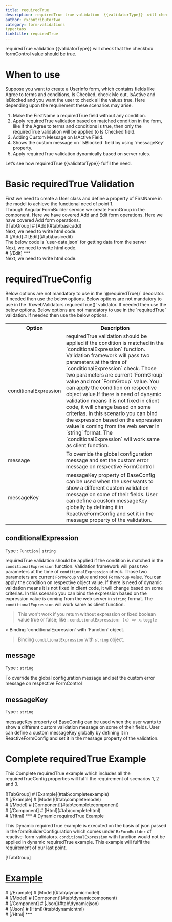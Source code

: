 ```yaml
---
title: requiredTrue 
description: requiredTrue true validation  {{validatorType}}  will check that the user has entered the value in the property or not.
author: rxcontributortwo
category: form-validations
type:tabs
linktitle: requiredTrue
---
```


<div class="title-bar"><p>requiredTrue validation  {{validatorType}}  will check that the checkbox formControl value should be true.</p></div>

# When to use
Suppose you want to create a UserInfo form, which contains fields like Agree to terms and conditions, Is Checked, check Me out, IsActive and IsBlocked and you want the user to check all the values true. Here depending upon the requirement these scenarios may arise.
<ol class='showHideElement'>
<li>Make the FirstName a requiredTrue field without any condition.</li>
<li>Apply requiredTrue validation based on matched condition in the form, like if the Agree to terms and conditions is true, then only the requiredTrue validation will be applied to Is Checked field.</li>
<li>Adding Custom Message on IsActive Field.</li>
<li>Shows the custom message on `IsBlocked` field by using `messageKey` property.</li>
<data-scope scope="['decorator','validator']">
<li>Apply requiredTrue validation dynamically based on server rules.</li>
</data-scope>
</ol>
Let’s see how requiredTrue {{validatorType}} fulfil the need.

# Basic requiredTrue Validation

<data-scope scope="['decorator','template-driven-directives','template-driven-decorators']">
First we need to create a User class and define a property of FirstName in the model to achieve the functional need of point 1.
<div component="app-code" key="requiredTrue-add-model"></div> 
</data-scope>
Through Angular FormBuilder service we create FormGroup in the component.
<data-scope scope="['decorator']">
Here we have covered Add and Edit form operations. 
</data-scope>

<data-scope scope="['validator','template-driven-directives','template-driven-decorators']">
Here we have covered Add form operations. 
</data-scope> 

<data-scope scope="['decorator']">
<div component="app-tabs" key="basic-operations"></div>
[!TabGroup]
# [Add](#tab\basicadd)
<div component="app-code" key="requiredTrue-add-component"></div> 
Next, we need to write html code.
<div component="app-code" key="requiredTrue-add-html"></div> 
<div component="app-example-runner" ref-component="app-requiredTrue-add"></div>
# [/Add]
# [Edit](#tab\basicedit)
<div component="app-code" key="requiredTrue-edit-component"></div> 
The below code is `user-data.json` for getting data from the server
<div component="app-code" key="requiredTrue-edit-json"></div> 
Next, we need to write html code.
<div component="app-code" key="requiredTrue-edit-html"></div> 
<div component="app-example-runner" ref-component="app-requiredTrue-edit"></div>
# [/Edit]
***
</data-scope>

<data-scope scope="['validator','template-driven-directives','template-driven-decorators']">
<div component="app-code" key="requiredTrue-add-component"></div> 
Next, we need to write html code.
<div component="app-code" key="requiredTrue-add-html"></div> 
<div component="app-example-runner" ref-component="app-requiredTrue-add"></div>
</data-scope>

# requiredTrueConfig 
<data-scope scope="['decorator']">
Below options are not mandatory to use in the `@requiredTrue()` decorator. If needed then use the below options.
</data-scope>

<data-scope scope="['validator']">
Below options are not mandatory to use in the `RxwebValidators.requiredTrue()` validator. If needed then use the below options.
</data-scope>

<data-scope scope="['template-driven-directives','template-driven-decorators']">
Below options are not mandatory to use in the `requiredTrue` validation. If needed then use the below options.
</data-scope>

<table class="table table-bordered table-striped showHideElement">
<tr><th>Option</th><th>Description</th></tr>
<tr><td><a  (click)='scrollTo("#conditionalExpression")' title="conditionalExpression">conditionalExpression</a></td><td>requiredTrue validation should be applied if the condition is matched in the `conditionalExpression` function. Validation framework will pass two parameters at the time of `conditionalExpression` check. Those two parameters are current `FormGroup` value and root `FormGroup` value. You can apply the condition on respective object value.If there is need of dynamic validation means it is not fixed in client code, it will change based on some criterias. In this scenario you can bind the expression based on the expression value is coming from the web server in `string` format. The `conditionalExpression` will work same as client function.</td></tr>
<tr><td><a  (click)='scrollTo("#message")' title="message">message</a></td><td>To override the global configuration message and set the custom error message on respective FormControl</td></tr>
<tr><td><a (click)='scrollTo("#messageKey")' title="messageKey">messageKey</a></td><td>messageKey property of BaseConfig can be used when the user wants to show a different custom validation message on some of their fields. User can define a custom messageKey globally by defining it in ReactiveFormConfig and set it in the message property of the validation.</td></tr>
</table>

## conditionalExpression 
Type :  `Function`  |  `string` 

requiredTrue validation should be applied if the condition is matched in the `conditionalExpression` function. Validation framework will pass two parameters at the time of `conditionalExpression` check. Those two parameters are current `FormGroup` value and root `FormGroup` value. You can apply the condition on respective object value.
If there is need of dynamic validation means it is not fixed in client code, it will change based on some criterias. In this scenario you can bind the expression based on the expression value is coming from the web server in `string` format. The `conditionalExpression` will work same as client function.

> This won't work if you return without expression or fixed boolean value true or false; like : `conditionalExpression: (x) => x.toggle`

<data-scope scope="['validator','decorator']">
> Binding `conditionalExpression` with `Function` object.
<div component="app-code" key="requiredTrue-conditionalExpressionExampleFunction-model"></div> 
</data-scope>

> Binding `conditionalExpression` with `string` object.
<div component="app-code" key="requiredTrue-conditionalExpressionExampleString-model"></div> 

<div component="app-example-runner" ref-component="app-requiredTrue-conditionalExpression" title="requiredTrue {{validatorType}} with conditionalExpression" key="conditionalExpression"></div>

## message 
Type :  `string` 

To override the global configuration message and set the custom error message on respective FormControl

<div component="app-code" key="requiredTrue-messageExample-model"></div> 
<div component="app-example-runner" ref-component="app-requiredTrue-message" title="requiredTrue {{validatorType}} with message" key="message"></div>

## messageKey
Type : `string`

messageKey property of BaseConfig can be used when the user wants to show a different custom validation message on some of their fields. User can define a custom messageKey globally by defining it in ReactiveFormConfig and set it in the message property of the validation.

<div component="app-code" key="requiredTrue-messageKeyExample-model"></div> 
<div component="app-example-runner" ref-component="app-requiredTrue-messageKey" title="requiredTrue {{validatorType}} with messageKey" key="messageKey"></div>

# Complete requiredTrue Example

This Complete requiredTrue example which includes all the requiredTrueConfig properties will fulfil the requirement of scenarios 1, 2 and 3.

<div component="app-tabs" key="complete"></div>
[!TabGroup]
# [Example](#tab\completeexample)
<div component="app-example-runner" ref-component="app-requiredTrue-complete"></div>
# [/Example]
<data-scope scope="['decorator','template-driven-directives','template-driven-decorators']">
# [Model](#tab\completemodel)
<div component="app-code" key="requiredTrue-complete-model"></div> 
# [/Model]
</data-scope>
# [Component](#tab\completecomponent)
<div component="app-code" key="requiredTrue-complete-component"></div> 
# [/Component]
# [Html](#tab\completehtml)
<div component="app-code" key="requiredTrue-complete-html"></div> 
# [/Html]
***

<data-scope scope="['decorator','validator']">
# Dynamic requiredTrue Example

This Dynamic requiredTrue example is executed on the basis of json passed in the formBuilderConfiguration which comes under `RxFormBuilder` of reactive-form-validators. `conditionalExpression` with function would not be applied in dynamic requiredTrue example. This example will fulfil the requirement of our last point.

<div component="app-tabs" key="dynamic"></div>

[!TabGroup]
# [Example](#tab\dynamicexample)
<div component="app-example-runner" ref-component="app-requiredTrue-dynamic"></div>
# [/Example]
<data-scope scope="['decorator']">
# [Model](#tab\dynamicmodel)
<div component="app-code" key="requiredTrue-dynamic-model"></div>
# [/Model]
</data-scope>
# [Component](#tab\dynamiccomponent)
<div component="app-code" key="requiredTrue-dynamic-component"></div>
# [/Component]
# [Json](#tab\dynamicjson)
<div component="app-code" key="requiredTrue-dynamic-json"></div>
# [/Json]
# [Html](#tab\dynamichtml)
<div component="app-code" key="requiredTrue-dynamic-html"></div> 
# [/Html]
***
</data-scope>
